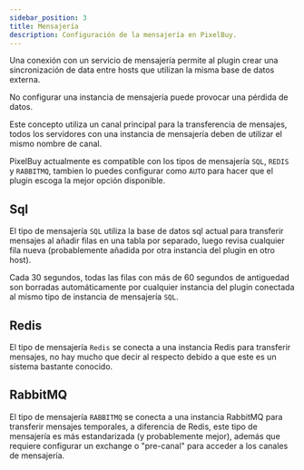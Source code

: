 ```yaml
---
sidebar_position: 3
title: Mensajería
description: Configuración de la mensajería en PixelBuy.
---
```


Una conexión con un servicio de mensajería permite al plugin crear una sincronización de data entre hosts que utilizan la misma base de datos externa.

No configurar una instancia de mensajería puede provocar una pérdida de datos.

Este concepto utiliza un canal principal para la transferencia de mensajes, todos los servidores con una instancia de mensajería deben de utilizar el mismo nombre de canal.

PixelBuy actualmente es compatible con los tipos de mensajería `SQL`, `REDIS` y `RABBITMQ`, tambien lo puedes configurar como `AUTO` para hacer que el plugin escoga la mejor opción disponible.

## Sql

El tipo de mensajería `SQL` utiliza la base de datos sql actual para transferir mensajes al añadir filas en una tabla por separado, luego revisa cualquier fila nueva (probablemente añadida por otra instancia del plugin en otro host).

Cada 30 segundos, todas las filas con más de 60 segundos de antiguedad son borradas automáticamente por cualquier instancia del plugin conectada al mismo tipo de instancia de mensajería `SQL`.

## Redis

El tipo de mensajería `Redis` se conecta a una instancia Redis para transferir mensajes, no hay mucho que decir al respecto debido a que este es un sistema bastante conocido.

## RabbitMQ

El tipo de mensajería `RABBITMQ` se conecta a una instancia RabbitMQ para transferir mensajes temporales, a diferencia de Redis, este tipo de mensajería es más estandarizada (y probablemente mejor), además que requiere configurar un exchange o "pre-canal" para acceder a los canales de mensajería.